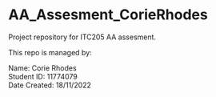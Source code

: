 # AA_Assesment_CorieRhodes

Project repository for ITC205 AA assesment.

This repo is managed by:

Name: Corie Rhodes 
\
Student ID: 11774079
\
Date Created: 18/11/2022